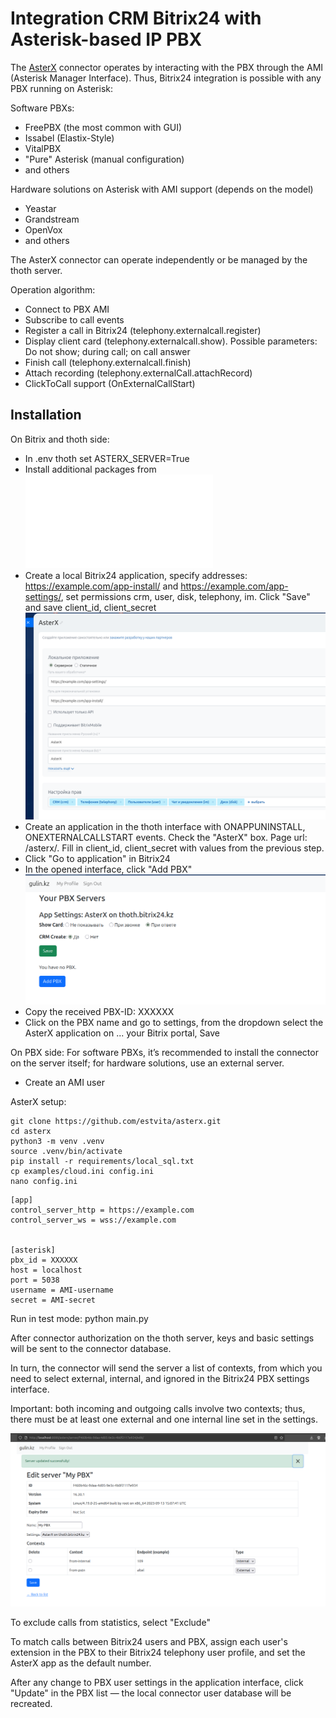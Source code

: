 # Integration CRM Bitrix24 with Asterisk-based IP PBX

The [AsterX](https://github.com/estvita/AsterX) connector operates by interacting with the PBX through the AMI (Asterisk Manager Interface). Thus, Bitrix24 integration is possible with any PBX running on Asterisk:

Software PBXs:
+ FreePBX (the most common with GUI)
+ Issabel (Elastix-Style)
+ VitalPBX
+ "Pure" Asterisk (manual configuration)
+ and others

Hardware solutions on Asterisk with AMI support (depends on the model)
+ Yeastar
+ Grandstream
+ OpenVox 
+ and others

The AsterX connector can operate independently or be managed by the thoth server.

Operation algorithm:
+ Connect to PBX AMI
+ Subscribe to call events
+ Register a call in Bitrix24 (telephony.externalcall.register)
+ Display client card (telephony.externalcall.show). Possible parameters: Do not show; during call; on call answer
+ Finish call (telephony.externalcall.finish)
+ Attach recording (telephony.externalCall.attachRecord)
+ ClickToCall support (OnExternalCallStart)

## Installation

On Bitrix and thoth side:
+ In .env thoth set ASTERX_SERVER=True
+ Install additional packages from ![asterx.txt](/requirements/asterx.txt)
+ Create a local Bitrix24 application, specify addresses: https://example.com/app-install/ and https://example.com/app-settings/, set permissions crm, user, disk, telephony, im. Click "Save" and save client_id, client_secret
![asterx_b24](/docs/img/asterx_b24.png)
+ Create an application in the thoth interface with ONAPPUNINSTALL, ONEXTERNALCALLSTART events. Check the "AsterX" box. Page url: /asterx/. Fill in client_id, client_secret with values from the previous step.
+ Click "Go to application" in Bitrix24
+ In the opened interface, click "Add PBX"
![add_pbx](/docs/img/add_pbx.png)
+ Copy the received PBX-ID: XXXXXX
+ Click on the PBX name and go to settings, from the dropdown select the AsterX application on ... your Bitrix portal, Save

On PBX side:
For software PBXs, it’s recommended to install the connector on the server itself; for hardware solutions, use an external server.

+ Create an AMI user

AsterX setup:
```
git clone https://github.com/estvita/asterx.git
cd asterx
python3 -m venv .venv
source .venv/bin/activate
pip install -r requirements/local_sql.txt
cp examples/cloud.ini config.ini
nano config.ini
```

```
[app]
control_server_http = https://example.com
control_server_ws = wss://example.com


[asterisk]
pbx_id = XXXXXX
host = localhost
port = 5038
username = AMI-username
secret = AMI-secret
```

Run in test mode: python main.py

After connector authorization on the thoth server, keys and basic settings will be sent to the connector database.

In turn, the connector will send the server a list of contexts, from which you need to select external, internal, and ignored in the Bitrix24 PBX settings interface.

Important: both incoming and outgoing calls involve two contexts; thus, there must be at least one external and one internal line set in the settings.

![asterx_settings](/docs/img/asterx_settings.png)

To exclude calls from statistics, select "Exclude"

To match calls between Bitrix24 users and PBX, assign each user's extension in the PBX to their Bitrix24 telephony user profile, and set the AsterX app as the default number.

After any change to PBX user settings in the application interface, click "Update" in the PBX list — the local connector user database will be recreated.